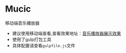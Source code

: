 # Mucic
移动端音乐播放器
* 建议使用移动端查看,查看效果地址：<a href = "https://lihai-boop.github.io/Music/dist/html/index.html">音乐播放器展示效果</a>
* 使用了gulp打包工具
* 具体配置请查看`gulpfile.js`文件
